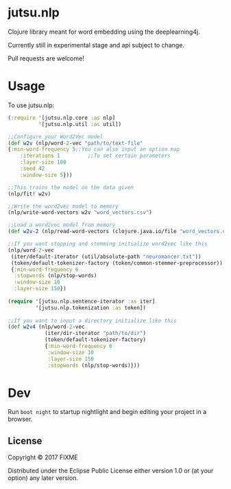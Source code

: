 # jutsu.nlp

Clojure library meant for word embedding using the deeplearning4j.

Currently still in experimental stage and api subject to change.

Pull requests are welcome!

# Usage

To use jutsu.nlp:
```clojure
(:require '[jutsu.nlp.core :as nlp]
		  '[jutsu.nlp.util :as util])

;;Configure your Word2Vec model
(def w2v (nlp/word-2-vec "path/to/text-file" 
{:min-word-frequency 5;;You can also input an option map
	:iterations 1		  ;;To set certain parameters
    :layer-size 100
    :seed 42
    :window-size 5}))

;;This trains the model on the data given
(nlp/fit! w2v)

;;Write the word2vec model to memory
(nlp/write-word-vectors w2v "word_vectors.csv")

;;Load a word2vec model from memory
(def w2v-2 (nlp/read-word-vectors (clojure.java.io/file "word_vectors.csv")))

;;If you want stopping and stemming initialize word2vec like this
(nlp/word-2-vec 
 (iter/default-iterator (util/absolute-path "neuromancer.txt"))
 (token/default-tokenizer-factory (token/common-stemmer-preprocessor))
 {:min-word-frequency 6
  :stopwords (nlp/stop-words)
  :window-size 10
  :layer-size 150})
  
(require '[jutsu.nlp.sentence-iterator :as iter]
		 '[jutsu.nlp.tokenization :as token])
  
;;If you want to input a directory initialize like this
(def w2v4 (nlp/word-2-vec
            (iter/dir-iterator "path/to/dir")
            (token/default-tokenizer-factory)
            {:min-word-frequency 6
             :window-size 10
             :layer-size 150
             :stopwords (nlp/stop-words)}))
```

# Dev

Run `boot night` to startup nightlight and begin editing your project in a browser.

## License

Copyright © 2017 FIXME

Distributed under the Eclipse Public License either version 1.0 or (at
your option) any later version.
